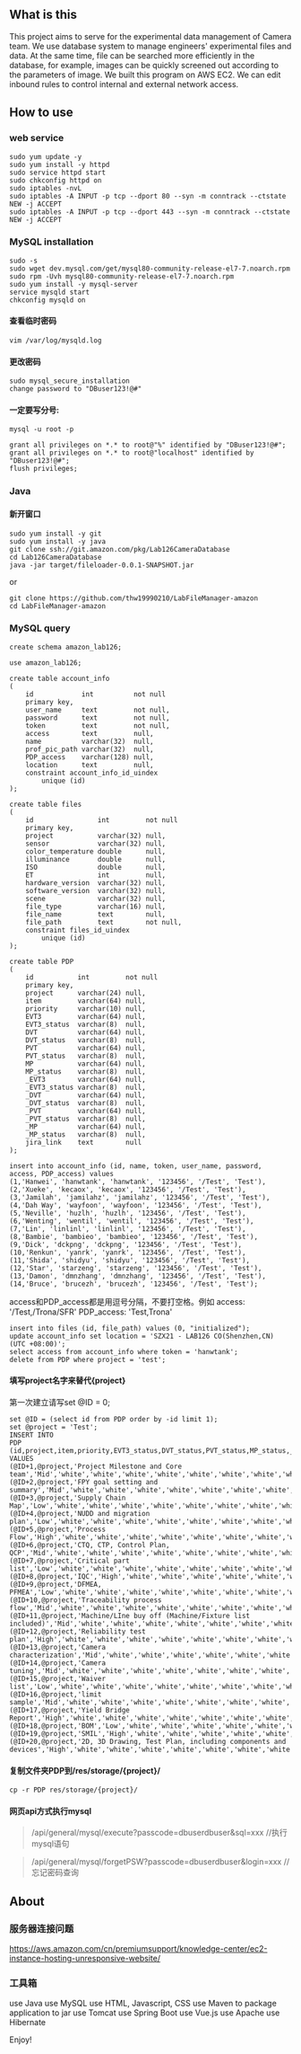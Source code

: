 ## What is this
This project aims to serve for the experimental data management of Camera team.
We use database system to manage engineers' experimental files and data. At the same time, file can be searched more efficiently in the database, for example, images can be quickly screened out according to the parameters of image.
We built this program on AWS EC2. We can edit inbound rules to control internal and external network access.

## How to use

### web service
```
sudo yum update -y
sudo yum install -y httpd
sudo service httpd start
sudo chkconfig httpd on
sudo iptables -nvL
sudo iptables -A INPUT -p tcp --dport 80 --syn -m conntrack --ctstate NEW -j ACCEPT
sudo iptables -A INPUT -p tcp --dport 443 --syn -m conntrack --ctstate NEW -j ACCEPT
```

### MySQL installation
```
sudo -s
sudo wget dev.mysql.com/get/mysql80-community-release-el7-7.noarch.rpm
sudo rpm -Uvh mysql80-community-release-el7-7.noarch.rpm
sudo yum install -y mysql-server
service mysqld start
chkconfig mysqld on
```
#### 查看临时密码
```
vim /var/log/mysqld.log
```
#### 更改密码
```
sudo mysql_secure_installation
change password to "DBuser123!@#"
```
#### 一定要写分号:
```
mysql -u root -p

grant all privileges on *.* to root@"%" identified by "DBuser123!@#";
grant all privileges on *.* to root@"localhost" identified by "DBuser123!@#";
flush privileges;
```


### Java
#### 新开窗口
```
sudo yum install -y git
sudo yum install -y java
git clone ssh://git.amazon.com/pkg/Lab126CameraDatabase
cd Lab126CameraDatabase
java -jar target/fileloader-0.0.1-SNAPSHOT.jar
```
or
```
git clone https://github.com/thw19990210/LabFileManager-amazon
cd LabFileManager-amazon
```
### MySQL query
```
create schema amazon_lab126;

use amazon_lab126;

create table account_info
(
    id            int          not null
    primary key,
    user_name     text         not null,
    password      text         not null,
    token         text         not null,
    access        text         null,
    name          varchar(32)  null,
    prof_pic_path varchar(32)  null,
    PDP_access    varchar(128) null,
    location      text         null,
    constraint account_info_id_uindex
        unique (id)
);

create table files
(
    id                int         not null
    primary key,
    project           varchar(32) null,
    sensor            varchar(32) null,
    color_temperature double      null,
    illuminance       double      null,
    ISO               double      null,
    ET                int         null,
    hardware_version  varchar(32) null,
    software_version  varchar(32) null,
    scene             varchar(32) null,
    file_type         varchar(16) null,
    file_name         text        null,
    file_path         text        not null,
    constraint files_id_uindex
        unique (id)
);

create table PDP
(
    id           int         not null
    primary key,
    project      varchar(24) null,
    item         varchar(64) null,
    priority     varchar(10) null,
    EVT3         varchar(64) null,
    EVT3_status  varchar(8)  null,
    DVT          varchar(64) null,
    DVT_status   varchar(8)  null,
    PVT          varchar(64) null,
    PVT_status   varchar(8)  null,
    MP           varchar(64) null,
    MP_status    varchar(8)  null,
    _EVT3        varchar(64) null,
    _EVT3_status varchar(8)  null,
    _DVT         varchar(64) null,
    _DVT_status  varchar(8)  null,
    _PVT         varchar(64) null,
    _PVT_status  varchar(8)  null,
    _MP          varchar(64) null,
    _MP_status   varchar(8)  null,
    jira_link    text        null
);

insert into account_info (id, name, token, user_name, password, access, PDP_access) values 
(1,'Hanwei', 'hanwtank', 'hanwtank', '123456', '/Test', 'Test'),
(2,'Xueke', 'kecaox', 'kecaox', '123456', '/Test', 'Test'),
(3,'Jamilah', 'jamilahz', 'jamilahz', '123456', '/Test', 'Test'),
(4,'Dah Way', 'wayfoon', 'wayfoon', '123456', '/Test', 'Test'),
(5,'Neville', 'huzlh', 'huzlh', '123456', '/Test', 'Test'),
(6,'Wenting', 'wentil', 'wentil', '123456', '/Test', 'Test'),
(7,'Lin', 'linlinl', 'linlinl', '123456', '/Test', 'Test'),
(8,'Bambie', 'bambieo', 'bambieo', '123456', '/Test', 'Test'),
(9,'Dick', 'dckpng', 'dckpng', '123456', '/Test', 'Test'),
(10,'Renkun', 'yanrk', 'yanrk', '123456', '/Test', 'Test'),
(11,'Shida', 'shidyu', 'shidyu', '123456', '/Test', 'Test'),
(12,'Star', 'starzeng', 'starzeng', '123456', '/Test', 'Test'),
(13,'Damon', 'dmnzhang', 'dmnzhang', '123456', '/Test', 'Test'),
(14,'Bruce', 'brucezh', 'brucezh', '123456', '/Test', 'Test');
```

access和PDP_access都是用逗号分隔，不要打空格。例如 access: '/Test,/Trona/SFR'  PDP_access: 'Test,Trona'
```
insert into files (id, file_path) values (0, "initialized");
update account_info set location = 'SZX21 - LAB126 CO(Shenzhen,CN) (UTC +08:00)';
select access from account_info where token = 'hanwtank';
delete from PDP where project = 'test';
```
#### 填写project名字来替代{project}
第一次建立请写set @ID = 0;
```
set @ID = (select id from PDP order by -id limit 1);
set @project = 'Test';
INSERT INTO
PDP (id,project,item,priority,EVT3_status,DVT_status,PVT_status,MP_status,_EVT3_status,_DVT_status,_PVT_status,_MP_status,EVT3,DVT,PVT,MP,_EVT3,_DVT,_PVT,_MP)
VALUES
(@ID+1,@project,'Project Milestone and Core team','Mid','white','white','white','white','white','white','white','white','','','','','','','',''),
(@ID+2,@project,'FPY goal setting and summary','Mid','white','white','white','white','white','white','white','white','','','','','','','',''),
(@ID+3,@project,'Supply Chain Map','Low','white','white','white','white','white','white','white','white','','','','','','','',''),
(@ID+4,@project,'NUDD and migration plan','Low','white','white','white','white','white','white','white','white','','','','','','','',''),
(@ID+5,@project,'Process Flow','High','white','white','white','white','white','white','white','white','','','','','','','',''),
(@ID+6,@project,'CTQ, CTP, Control Plan, QCP','Mid','white','white','white','white','white','white','white','white','','','','','','','',''),
(@ID+7,@project,'Critical part list','Low','white','white','white','white','white','white','white','white','','','','','','','',''),
(@ID+8,@project,'IQC','High','white','white','white','white','white','white','white','white','','','','','','','',''),
(@ID+9,@project,'DFMEA, PFMEA','Low','white','white','white','white','white','white','white','white','','','','','','','',''),
(@ID+10,@project,'Traceability process flow','Mid','white','white','white','white','white','white','white','white','','','','','','','',''),
(@ID+11,@project,'Machine/LIne buy off (Machine/Fixture list included)','Mid','white','white','white','white','white','white','white','white','','','','','','','',''),
(@ID+12,@project,'Reliability test plan','High','white','white','white','white','white','white','white','white','','','','','','','',''),
(@ID+13,@project,'Camera characterization','Mid','white','white','white','white','white','white','white','white','','','','','','','',''),
(@ID+14,@project,'Camera tuning','Mid','white','white','white','white','white','white','white','white','','','','','','','',''),
(@ID+15,@project,'Waiver list','Low','white','white','white','white','white','white','white','white','','','','','','','',''),
(@ID+16,@project,'limit sample','Mid','white','white','white','white','white','white','white','white','','','','','','','',''),
(@ID+17,@project,'Yield Bridge Report','High','white','white','white','white','white','white','white','white','','','','','','','',''),
(@ID+18,@project,'BOM','Low','white','white','white','white','white','white','white','white','','','','','','','',''),
(@ID+19,@project,'SMIL','High','white','white','white','white','white','white','white','white','','','','','','','',''),
(@ID+20,@project,'2D, 3D Drawing, Test Plan, including components and devices','High','white','white','white','white','white','white','white','white','','','','','','','','');
```
#### 复制文件夹PDP到/res/storage/{project}/
```
cp -r PDP res/storage/{project}/
```
#### 网页api方式执行mysql
>/api/general/mysql/execute?passcode=dbuserdbuser&sql=xxx  //执行mysql语句

>/api/general/mysql/forgetPSW?passcode=dbuserdbuser&login=xxx //忘记密码查询

## About

### 服务器连接问题
https://aws.amazon.com/cn/premiumsupport/knowledge-center/ec2-instance-hosting-unresponsive-website/

### 工具箱
use Java
use MySQL
use HTML, Javascript, CSS
use Maven to package application to jar
use Tomcat
use Spring Boot
use Vue.js
use Apache
use Hibernate

Enjoy!



